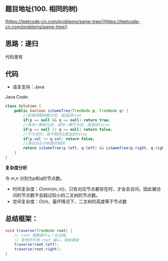 ## 题目地址(100. 相同的树)

[https://leetcode-cn.com/problems/same-tree/](https://leetcode-cn.com/problems/same-tree/)

## 思路：递归

代码里有

## 代码

- 语言支持：Java

Java Code:

```java
class Solution {
    public boolean isSameTree(TreeNode p, TreeNode q) {
        //如果两颗树都为空，就返回true
        if(p == null && q == null) return true;
        //其中一颗树为空，另外一颗不为空，就返回false
        if(p == null || q == null) return false;
        //不为空时，值不相同也要返回false
        if(p.val != q.val) return false;
        //递归左右子树是否相同
        return isSameTree(p.left, q.left) && isSameTree(p.right, q.right);
    }
}

```


**复杂度分析**

令 m,n 分别为p和q的节点数。

- 时间复杂度：$O(min(m,n))$，只有对应节点都存在时，才会去访问。因此被访问的节点数不会超过较小的二叉树的节点数。
- 空间复杂度：$O(n)$，最坏情况下，二叉树的高度等于节点数



## 总结框架：

```java
void traverse(TreeNode root) {
    // root 需要做什么？在这做。
    // 其他的不用 root 操心，抛给框架
    traverse(root.left);
    traverse(root.right);
}
```

